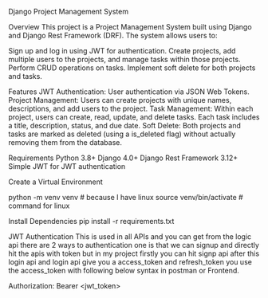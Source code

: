 Django Project Management System

Overview
This project is a Project Management System built using Django and Django Rest Framework (DRF). The system allows users to:

Sign up and log in using JWT for authentication.
Create projects, add multiple users to the projects, and manage tasks within those projects.
Perform CRUD operations on tasks.
Implement soft delete for both projects and tasks.



Features
JWT Authentication: User authentication via JSON Web Tokens.
Project Management: Users can create projects with unique names, descriptions, and add users to the project.
Task Management: Within each project, users can create, read, update, and delete tasks. Each task includes a title, description, status, and due date.
Soft Delete: Both projects and tasks are marked as deleted (using a is_deleted flag) without actually removing them from the database.


Requirements
Python 3.8+
Django 4.0+
Django Rest Framework 3.12+
Simple JWT for JWT authentication



Create a Virtual Environment

python -m venv venv             # because I have linux
source venv/bin/activate        # command for linux

Install Dependencies
pip install -r requirements.txt


JWT Authentication
This is used in all APIs and you can get from the logic api there are 2 ways to authentication one is that we can signup and directly hit the apis with token but in my project firstly you can hit signp api after this login api and login api give you a access_token and refresh_token you use the access_token with following below syntax in postman or Frontend.

Authorization: Bearer <jwt_token>


